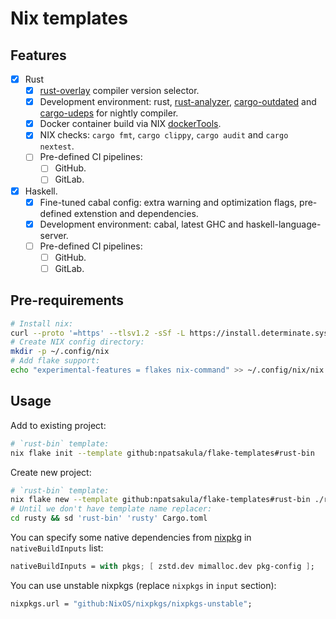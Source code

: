 # Nix templates

## Features

- [x] Rust
  - [x] [rust-overlay](https://github.com/oxalica/rust-overlay) compiler version selector.
  - [x] Development environment: rust, [rust-analyzer](https://github.com/rust-lang/rust-analyzer), [cargo-outdated](https://github.com/kbknapp/cargo-outdated) and [cargo-udeps](https://github.com/est31/cargo-udeps) for nightly compiler.
  - [x] Docker container build via NIX [dockerTools](https://ryantm.github.io/nixpkgs/builders/images/dockertools/).
  - [x] NIX checks: `cargo fmt`, `cargo clippy`, `cargo audit` and `cargo nextest`.
  - [ ] Pre-defined CI pipelines:
    - [ ] GitHub.
    - [ ] GitLab.
- [x] Haskell.
  - [x] Fine-tuned cabal config: extra warning and optimization flags, pre-defined extenstion and dependencies.
  - [x] Development environment: cabal, latest GHC and haskell-language-server.
  - [ ] Pre-defined CI pipelines:
    - [ ] GitHub.
    - [ ] GitLab.

## Pre-requirements

```bash
# Install nix:
curl --proto '=https' --tlsv1.2 -sSf -L https://install.determinate.systems/nix | sh -s -- install
# Create NIX config directory:
mkdir -p ~/.config/nix
# Add flake support:
echo "experimental-features = flakes nix-command" >> ~/.config/nix/nix.conf 
```

## Usage

Add to existing project:

```bash
# `rust-bin` template:
nix flake init --template github:npatsakula/flake-templates#rust-bin
```

Create new project:

```bash
# `rust-bin` template:
nix flake new --template github:npatsakula/flake-templates#rust-bin ./rusty
# Until we don't have template name replacer:
cd rusty && sd 'rust-bin' 'rusty' Cargo.toml
```

You can specify some native dependencies from [nixpkg](https://search.nixos.org/packages) in `nativeBuildInputs`
list:

```nix
nativeBuildInputs = with pkgs; [ zstd.dev mimalloc.dev pkg-config ];
```

You can use unstable nixpkgs (replace `nixpkgs` in `input` section):

```nix
nixpkgs.url = "github:NixOS/nixpkgs/nixpkgs-unstable";
```
